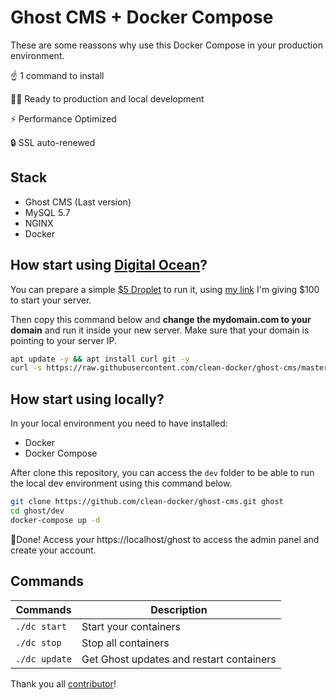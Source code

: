 # Ghost CMS + Docker Compose

These are some reassons why use this Docker Compose in your production environment.

☝️ 1 command to install

👨‍💻 Ready to production and local development

⚡ Performance Optimized

🔒 SSL auto-renewed

## Stack

- Ghost CMS (Last version)
- MySQL 5.7
- NGINX
- Docker

## How start using [Digital Ocean](https://m.do.co/c/c3a8c6b3f90b)?

You can prepare a simple [$5 Droplet](https://m.do.co/c/c3a8c6b3f90b) to run it, using [my link](https://m.do.co/c/c3a8c6b3f90b) I'm giving $100 to start your server.

Then copy this command below and **change the mydomain.com to your domain** and run it inside your new server. Make sure that your domain is pointing to your server IP.

```bash
apt update -y && apt install curl git -y
curl -s https://raw.githubusercontent.com/clean-docker/ghost-cms/master/dc | bash -s setup mydomain.com
```

## How start using locally?

In your local environment you need to have installed:

- Docker
- Docker Compose

After clone this repository, you can access the `dev` folder to be able to run the local dev environment using this command below.

```bash
git clone https://github.com/clean-docker/ghost-cms.git ghost
cd ghost/dev
docker-compose up -d
```

🎉Done! Access your https://localhost/ghost to access the admin panel and create your account.

## Commands

| Commands  | Description  |
|---|---|
| `./dc start`  | Start your containers  |
| `./dc stop`  | Stop all containers  |
| `./dc update`  | Get Ghost updates and restart containers |

Thank you all [contributor](https://github.com/clean-docker/ghost-cms/graphs/contributors)!